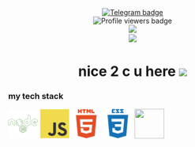 <div align='center'>
  <a href='https://t.me/qw0kee'>
    <img src="https://img.shields.io/badge/telegram-black?style=for-the-badge&logo=telegram" alt="Telegram badge"/>
  </a>
</div>

<div align='center'>
  <img src="https://komarev.com/ghpvc/?username=a0kii&style=for-the-badge&color=blue" alt="Profile viewers badge"/>
</div>

<div align="center">
  <img src="https://github-readme-stats.vercel.app/api?username=a0kii&show_icons=true&theme=radical"/>
</div>

<div align="center">
  <img src="https://github-readme-activity-graph.cyclic.app/graph?username=a0kii&theme=dracula"/>
</div>


<div align='center'>
  <h1>
    nice 2 c u here
    <img src="https://media.giphy.com/media/hvRJCLFzcasrR4ia7z/giphy.gif" width="30px"/>
  </h1>
</div>

### my tech stack

<div>
  <img src='https://github.com/devicons/devicon/blob/master/icons/nodejs/nodejs-line-wordmark.svg' width='60' height='60'/>
  <img src='https://github.com/devicons/devicon/blob/master/icons/javascript/javascript-original.svg' width='60' height='60'/>
  <img src='https://github.com/devicons/devicon/blob/master/icons/html5/html5-plain-wordmark.svg' width='60' height='60'/>
  <img src='https://github.com/devicons/devicon/blob/master/icons/css3/css3-plain-wordmark.svg' width='60' height='60'/>
  <img src='https://www.reshot.com/preview-assets/icons/X3SZAJD5K2/brain-X3SZAJD5K2.svg' width='60' height='60'/>
</div>
